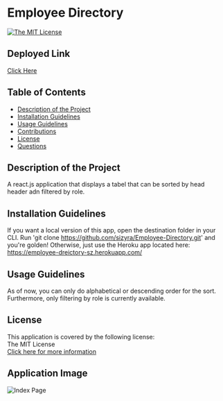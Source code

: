 
  
  # Employee Directory
 
  [![The MIT License](https://img.shields.io/badge/License-MIT-yellow.svg)](https://opensource.org/licenses/MIT)
  

  ## Deployed Link
  [Click Here](https://sizyra.github.io/EmployeeDirectory/index)

  ## Table of Contents
  * [Description of the Project](#Description-of-the-project)
  * [Installation Guidelines](#Installation-Guidelines)
  * [Usage Guidelines](#Usage-Guidelines)
  * [Contributions](#Contributions)
  * [License](#License)
  * [Questions](#Questions)

  ## Description of the Project
  A react.js application that displays a tabel that can be sorted by head header adn filtered by role.

  ## Installation Guidelines
  If you want a local version of this app, open the destination folder in your CLI. Run 'git clone https://github.com/sizyra/Employee-Directory.git' and you're golden! Otherwise, just use the Heroku app located here: https://employee-dreictory-sz.herokuapp.com/

  ## Usage Guidelines
  As of now, you can only do alphabetical or descending order for the sort. Furthermore, only filtering by role is currently available.  

  ## License
  This application is covered by the following license:  
  The MIT License  
  [Click here for more information](https://opensource.org/licenses/MIT)
  
  ## Application Image

  ![Index Page](https://sizyra.github.io/EmployeeDirectory/public/assets/index_page.JPG)
